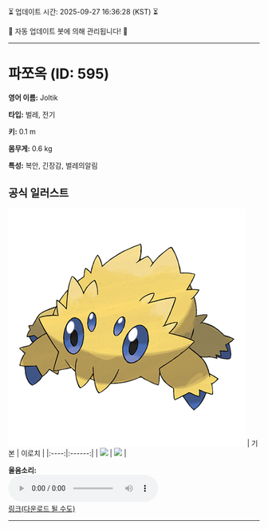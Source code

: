 
⏳ 업데이트 시간: 2025-09-27 16:36:28 (KST) ⏳

🤖 자동 업데이트 봇에 의해 관리됩니다! 🤖

---

# 파쪼옥 (ID: 595)
**영어 이름:** Joltik

**타입:** 벌레, 전기

**키:** 0.1 m

**몸무게:** 0.6 kg

**특성:** 복안, 긴장감, 벌레의알림

## 공식 일러스트
![](https://raw.githubusercontent.com/PokeAPI/sprites/master/sprites/pokemon/other/official-artwork/595.png)
| 기본 | 이로치 |
|:----:|:------:|
| <img src="http://play.pokemonshowdown.com/sprites/ani/joltik.gif" width="200"> | <img src="http://play.pokemonshowdown.com/sprites/ani-shiny/joltik.gif" width="200"> |

**울음소리:**<br><audio controls src="https://raw.githubusercontent.com/PokeAPI/cries/main/cries/pokemon/latest/595.ogg"></audio><br> [링크(다운로드 될 수도)](https://raw.githubusercontent.com/PokeAPI/cries/main/cries/pokemon/latest/595.ogg)


---
